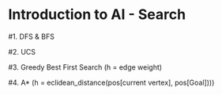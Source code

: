 # Introduction to AI - Search

#1. DFS & BFS

#2. UCS

#3. Greedy Best First Search (h = edge weight)

#4. A* (h = eclidean_distance(pos[current vertex], pos[Goal])))
